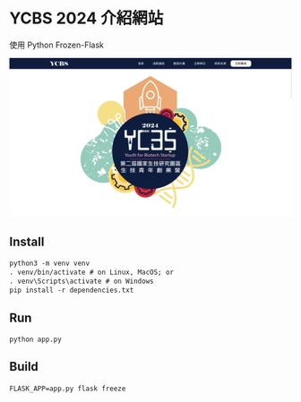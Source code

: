 # YCBS 2024 介紹網站

使用 Python Frozen-Flask

![main page](docs/main_page.png)

## Install

```
python3 -m venv venv
. venv/bin/activate # on Linux, MacOS; or
. venv\Scripts\activate # on Windows
pip install -r dependencies.txt
```

## Run

```
python app.py
```

## Build

```
FLASK_APP=app.py flask freeze
```
